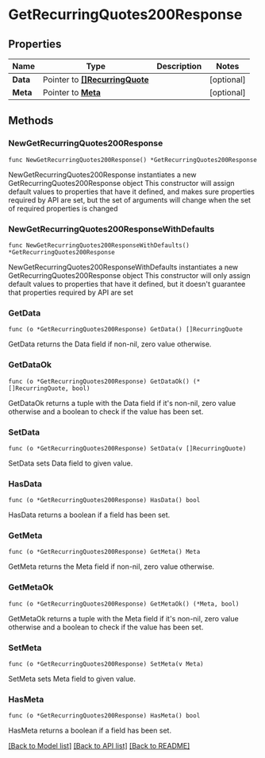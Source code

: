 # GetRecurringQuotes200Response

## Properties

Name | Type | Description | Notes
------------ | ------------- | ------------- | -------------
**Data** | Pointer to [**[]RecurringQuote**](RecurringQuote.md) |  | [optional] 
**Meta** | Pointer to [**Meta**](Meta.md) |  | [optional] 

## Methods

### NewGetRecurringQuotes200Response

`func NewGetRecurringQuotes200Response() *GetRecurringQuotes200Response`

NewGetRecurringQuotes200Response instantiates a new GetRecurringQuotes200Response object
This constructor will assign default values to properties that have it defined,
and makes sure properties required by API are set, but the set of arguments
will change when the set of required properties is changed

### NewGetRecurringQuotes200ResponseWithDefaults

`func NewGetRecurringQuotes200ResponseWithDefaults() *GetRecurringQuotes200Response`

NewGetRecurringQuotes200ResponseWithDefaults instantiates a new GetRecurringQuotes200Response object
This constructor will only assign default values to properties that have it defined,
but it doesn't guarantee that properties required by API are set

### GetData

`func (o *GetRecurringQuotes200Response) GetData() []RecurringQuote`

GetData returns the Data field if non-nil, zero value otherwise.

### GetDataOk

`func (o *GetRecurringQuotes200Response) GetDataOk() (*[]RecurringQuote, bool)`

GetDataOk returns a tuple with the Data field if it's non-nil, zero value otherwise
and a boolean to check if the value has been set.

### SetData

`func (o *GetRecurringQuotes200Response) SetData(v []RecurringQuote)`

SetData sets Data field to given value.

### HasData

`func (o *GetRecurringQuotes200Response) HasData() bool`

HasData returns a boolean if a field has been set.

### GetMeta

`func (o *GetRecurringQuotes200Response) GetMeta() Meta`

GetMeta returns the Meta field if non-nil, zero value otherwise.

### GetMetaOk

`func (o *GetRecurringQuotes200Response) GetMetaOk() (*Meta, bool)`

GetMetaOk returns a tuple with the Meta field if it's non-nil, zero value otherwise
and a boolean to check if the value has been set.

### SetMeta

`func (o *GetRecurringQuotes200Response) SetMeta(v Meta)`

SetMeta sets Meta field to given value.

### HasMeta

`func (o *GetRecurringQuotes200Response) HasMeta() bool`

HasMeta returns a boolean if a field has been set.


[[Back to Model list]](../README.md#documentation-for-models) [[Back to API list]](../README.md#documentation-for-api-endpoints) [[Back to README]](../README.md)


